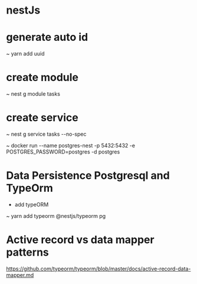 # nestJs


# generate auto id 

~ yarn add uuid

# create module

~ nest g module tasks

# create service
~ nest g service tasks --no-spec


~ docker run --name postgres-nest -p 5432:5432  -e POSTGRES_PASSWORD=postgres -d postgres


# Data Persistence Postgresql and TypeOrm

* add typeORM

~ yarn add typeorm @nestjs/typeorm pg

# Active record vs data mapper patterns
https://github.com/typeorm/typeorm/blob/master/docs/active-record-data-mapper.md

